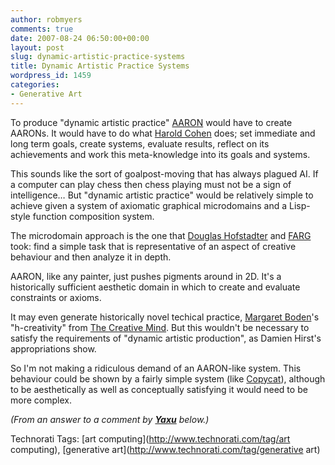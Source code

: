 ```yaml
---
author: robmyers
comments: true
date: 2007-08-24 06:50:00+00:00
layout: post
slug: dynamic-artistic-practice-systems
title: Dynamic Artistic Practice Systems
wordpress_id: 1459
categories:
- Generative Art
---
```


To produce "dynamic artistic practice" [AARON](http://www.kurzweilcyberart.com/aaron/history.html) would have to create AARONs. It would have to do what [Harold Cohen](http://www.kurzweilcyberart.com/aaron/hi_cohenbio.html) does; set immediate and long term goals, create systems, evaluate results, reflect on its achievements and work this meta-knowledge into its goals and systems.  
  
This sounds like the sort of goalpost-moving that has always plagued AI. If a computer can play chess then chess playing must not be a sign of intelligence… But "dynamic artistic practice" would be relatively simple to achieve given a system of axiomatic graphical microdomains and a Lisp-style function composition system.  
  
The microdomain approach is the one that [Douglas Hofstadter](http://en.wikipedia.org/wiki/Douglas_Hofstadter) and [FARG](http://www.cogsci.indiana.edu/) took: find a simple task that is representative of an aspect of creative behaviour and then analyze it in depth.  
  
AARON, like any painter, just pushes pigments around in 2D. It's a historically sufficient aesthetic domain in which to create and evaluate constraints or axioms.  
  
It may even generate historically novel techical practice, [Margaret Boden](http://www.sussex.ac.uk/informatics/profile276.html)'s "h-creativity" from [The Creative Mind](http://www.routledge.com/shopping_cart/products/product_detail.asp?sku=&isbn=9780415314534). But this wouldn't be necessary to satisfy the requirements of "dynamic artistic production", as Damien Hirst's appropriations show.  
  
So I'm not making a ridiculous demand of an AARON-like system. This behaviour could be shown by a fairly simple system (like [Copycat](http://web.cecs.pdx.edu/~mm/how-to-get-copycat.html)), although to be aesthetically as well as conceptually satisfying it would need to be more complex.  
  
_(From an answer to a comment by __[Yaxu](http://yaxu.org/)__ below.)_  
  


Technorati Tags: [art computing](http://www.technorati.com/tag/art computing), [generative art](http://www.technorati.com/tag/generative art)

  


